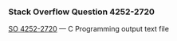 ### Stack Overflow Question 4252-2720

[SO 4252-2720](http://stackoverflow.com/q/42522720) &mdash;
C Programming output text file

